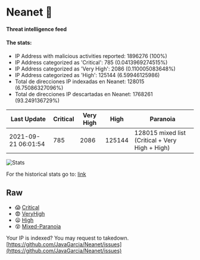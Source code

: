 # Neanet :hocho:
#### Threat intelligence feed
#### The stats:

- IP Address with malicious activities reported: 1896276 (100%)
- IP Address categorized as 'Critical':  785 (0.0413969274515%)
- IP Address categorized as 'Very High':  2086 (0.110005083648%)
- IP Address categorized as 'High':  125144 (6.59946125986)
- Total de direcciones IP indexadas en Neanet:  128015 (6.75086327096%)
- Total de direcciones IP descartadas en Neanet:  1768261 (93.249136729%)

| Last Update | Critical | Very High | High | Paranoia |
| --- | --- | --- | --- | --- |
| 2021-09-21 06:01:54 | 785 | 2086 | 125144 | 128015 mixed list (Critical + Very High + High)|

![Stats](https://docs.google.com/spreadsheets/d/e/2PACX-1vSnaNMIXVabIpDJjufMlzH7poXnshF3mgd8Is1g9ytUEzVsP5my4Trn8f-xkoLLQ38xpL3HtmUexLo6/pubchart?oid=501124687&format=image)

For the historical stats go to: [link](/stats.csv)
## Raw
- :scream: [Critical](https://raw.githubusercontent.com/JavaGarcia/Neanet/master/blacklists/neanet_critical.txt)
- :fearful: [VeryHigh](https://raw.githubusercontent.com/JavaGarcia/Neanet/master/blacklists/neanet_veryHigh.txtt)
- :frowning: [High](https://raw.githubusercontent.com/JavaGarcia/Neanet/master/blacklists/neanet_high.txt)
- :dizzy_face: [Mixed-Paranoia](https://raw.githubusercontent.com/JavaGarcia/Neanet/master/blacklists/neanet_all.txt)


Your IP is indexed? You may request to takedown. [https://github.com/JavaGarcia/Neanet/issues](https://github.com/JavaGarcia/Neanet/issues)




















































































































































































































































































































































































































































































































































































































































































































































































































































































































































































































































































































































































































































































































































































































































































































































































































































































































































































































































































































































































































































































































































































































































































































































































































































































































































































































































































































































































































































































































































































































































































































































































































































































































































































































































































































































































































































































































































































































































































































































































































































































































































































































































































































































































































































































































































































































































































































































































































































































































































































































































































































































































































































































































































































































































































































































































































































































































































































































































































































































































































































































































































































































































































































































































































































































































































































































































































































































































































































































































































































































































































































































































































































































































































































































































































































































































































































































































































































































































































































































































































































































































































































































































































































































































































































































































































































































































































































































































































































































































































































































































































































